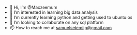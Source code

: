 - 👋 Hi, I’m @Maxzeemum
- 👀 I’m interested in learning big data analysis
- 🌱 I’m currently learning python and getting used to ubuntu os
- 💞️ I’m looking to collaborate on any sql platform
- 📫 How to reach me at samuelsetemijp@gmail.com

<!---
Maxzeemum/Maxzeemum is a ✨ special ✨ repository because its `README.md` (this file) appears on your GitHub profile.
You can click the Preview link to take a look at your changes.
--->
